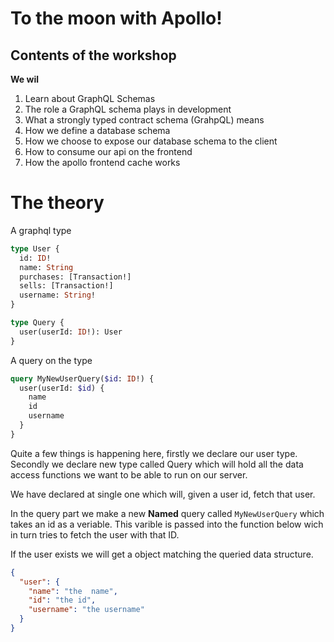 # To the moon with Apollo!

## Contents of the workshop

**We wil**

1. Learn about GraphQL Schemas
1. The role a GraphQL schema plays in development
1. What a strongly typed contract schema (GrahpQL) means
1. How we define a database schema
1. How we choose to expose our database schema to the client
1. How to consume our api on the frontend
1. How the apollo frontend cache works

# The theory

A graphql type

```graphql
type User {
  id: ID!
  name: String
  purchases: [Transaction!]
  sells: [Transaction!]
  username: String!
}

type Query {
  user(userId: ID!): User
}
```

A query on the type

```graphql
query MyNewUserQuery($id: ID!) {
  user(userId: $id) {
    name
    id
    username
  }
}
```

Quite a few things is happening here, firstly we declare our user type. Secondly we declare new type called Query which will hold
all the data access functions we want to be able to run on our server.

We have declared at single one which will, given a user id, fetch that user.

In the query part we make a new **Named** query called `MyNewUserQuery` which takes an id as a veriable. This varible is passed into the function below wich in turn tries to fetch the user with that ID.

If the user exists we will get a object matching the queried data structure.

```json
{
  "user": {
    "name": "the  name",
    "id": "the id",
    "username": "the username"
  }
}
```
